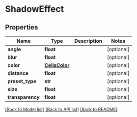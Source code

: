 # ShadowEffect

## Properties
Name | Type | Description | Notes
------------ | ------------- | ------------- | -------------
**angle** | **float** |  | [optional] 
**blur** | **float** |  | [optional] 
**color** | [**CellsColor**](CellsColor.md) |  | [optional] 
**distance** | **float** |  | [optional] 
**preset_type** | **str** |  | [optional] 
**size** | **float** |  | [optional] 
**transparency** | **float** |  | [optional] 

[[Back to Model list]](../README.md#documentation-for-models) [[Back to API list]](../README.md#documentation-for-api-endpoints) [[Back to README]](../README.md)


